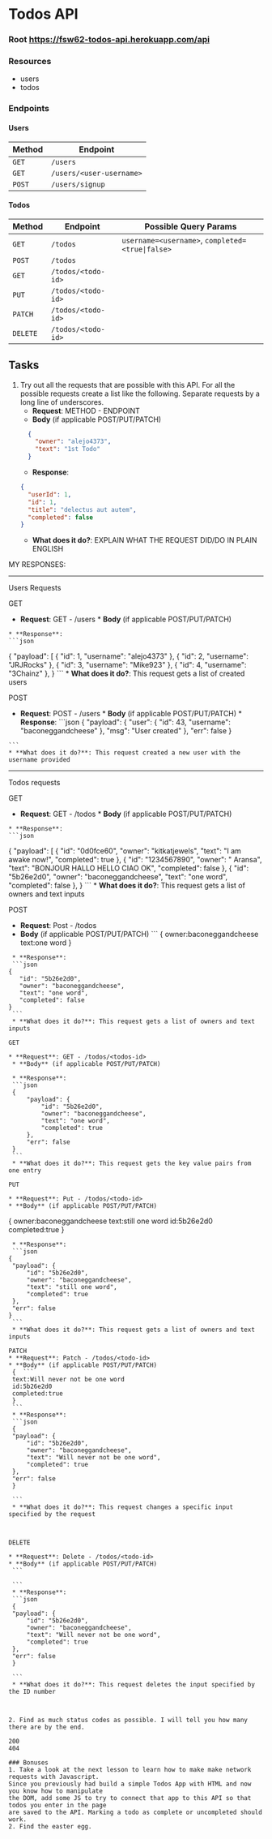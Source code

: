 # Todos API

### Root https://fsw62-todos-api.herokuapp.com/api

### Resources
* users
* todos

### Endpoints

#### Users
| Method | Endpoint                 | 
|--------|--------------------------|
| `GET`  | `/users`                 |
| `GET`  | `/users/<user-username>` |
| `POST` | `/users/signup`          |

#### Todos
| Method   | Endpoint           | Possible Query Params |
|----------|--------------------|-----------------------|
| `GET`    | `/todos`           | `username=<username>`, `completed=<true\|false>`
| `POST`   | `/todos`           ||
| `GET`    | `/todos/<todo-id>` ||
| `PUT`    | `/todos/<todo-id>` ||
| `PATCH`  | `/todos/<todo-id>` ||
| `DELETE` | `/todos/<todo-id>` ||


## Tasks
1. Try out all the requests that are possible with this API. For all the possible requests create a list like the following.
Separate requests by a long line of underscores.
    * **Request**: METHOD - ENDPOINT
    * **Body** (if applicable POST/PUT/PATCH)
    ```json
      {
        "owner": "alejo4373",
        "text": "1st Todo"
      }
    ```
    * **Response**:
    ```json
    {
      "userId": 1,
      "id": 1,
      "title": "delectus aut autem",
      "completed": false
    }
    ```
    * **What does it do?**: EXPLAIN WHAT THE REQUEST DID/DO IN PLAIN ENGLISH

MY RESPONSES:
______________________________________________________________________________________________
Users Requests

GET

   * **Request**: GET - /users
    * **Body** (if applicable POST/PUT/PATCH)
   
    * **Response**:
    ```json
{
    "payload": [
        {
            "id": 1,
            "username": "alejo4373"
        },
        {
            "id": 2,
            "username": "JRJRocks"
        },
        {
            "id": 3,
            "username": "Mike923"
        },
        {
            "id": 4,
            "username": "3Chainz"
        },
}
    ```
    * **What does it do?**: This request gets a list of created users


POST

   * **Request**: POST - /users
    * **Body** (if applicable POST/PUT/PATCH)
    * **Response**:
    ```json
    {
    "payload": {
        "user": {
            "id": 43,
            "username": "baconeggandcheese"
        },
        "msg": "User created"
    },
    "err": false
    }

    ```
    * **What does it do?**: This request created a new user with the username provided
______________________________________________________________________________________________


Todos requests

GET

   * **Request**: GET - /todos
    * **Body** (if applicable POST/PUT/PATCH)
   
    * **Response**:
    ```json
{
    "payload": [
        {
            "id": "0d0fce60",
            "owner": "kitkatjewels",
            "text": "I am awake now!",
            "completed": true
        },
        {
            "id": "1234567890",
            "owner": " Aransa",
            "text": "BONJOUR HALLO HELLO CIAO OK",
            "completed": false
        },
        {
            "id": "5b26e2d0",
            "owner": "baconeggandcheese",
            "text": "one word",
            "completed": false
        },
}
    ```
    * **What does it do?**: This request gets a list of owners and text inputs

POST

   * **Request**: Post - /todos
   * **Body** (if applicable POST/PUT/PATCH)
    ```
   {
    owner:baconeggandcheese
    text:one word
   }
   ```
    * **Response**:
    ```json
  {
      "id": "5b26e2d0",
      "owner": "baconeggandcheese",
      "text": "one word",
      "completed": false
  }
    ```
    * **What does it do?**: This request gets a list of owners and text inputs

GET

* **Request**: GET - /todos/<todos-id>
    * **Body** (if applicable POST/PUT/PATCH)
   
    * **Response**:
    ```json
    {
        "payload": {
            "id": "5b26e2d0",
            "owner": "baconeggandcheese",
            "text": "one word",
            "completed": true
        },
        "err": false
    }
    ```
    * **What does it do?**: This request gets the key value pairs from one entry

PUT

* **Request**: Put - /todos/<todo-id>
   * **Body** (if applicable POST/PUT/PATCH)
   ```  
  {
    owner:baconeggandcheese
    text:still one word
    id:5b26e2d0
    completed:true
  }
   ```
    * **Response**:
    ```json
  {
    "payload": {
        "id": "5b26e2d0",
        "owner": "baconeggandcheese",
        "text": "still one word",
        "completed": true
    },
    "err": false
  }
    ```
    * **What does it do?**: This request gets a list of owners and text inputs

PATCH
* **Request**: Patch - /todos/<todo-id>
   * **Body** (if applicable POST/PUT/PATCH)
    {  ```  
    text:Will never not be one word
    id:5b26e2d0
    completed:true
    }
    ```
    * **Response**:
    ```json
    {
    "payload": {
        "id": "5b26e2d0",
        "owner": "baconeggandcheese",
        "text": "Will never not be one word",
        "completed": true
    },
    "err": false
    }
    
    ```
    * **What does it do?**: This request changes a specific input specified by the request



DELETE

* **Request**: Delete - /todos/<todo-id>
   * **Body** (if applicable POST/PUT/PATCH)
    ```  
    
    ```
    * **Response**:
    ```json
    {
    "payload": {
        "id": "5b26e2d0",
        "owner": "baconeggandcheese",
        "text": "Will never not be one word",
        "completed": true
    },
    "err": false
    }
    
    ```
    * **What does it do?**: This request deletes the input specified by the ID number



2. Find as much status codes as possible. I will tell you how many there are by the end.

200
404

### Bonuses
1. Take a look at the next lesson to learn how to make make network requests with Javascript.
Since you previously had build a simple Todos App with HTML and now you know how to manipulate
the DOM, add some JS to try to connect that app to this API so that todos you enter in the page 
are saved to the API. Marking a todo as complete or uncompleted should work.
2. Find the easter egg.
